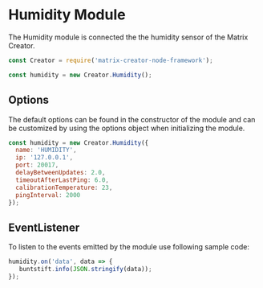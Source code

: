 # Humidity Module

The Humidity module is connected the the humidity sensor of the Matrix Creator.

```javascript
const Creator = require('matrix-creator-node-framework');

const humidity = new Creator.Humidity();
```



## Options

The default options can be found in the constructor of the module and can be customized by using the options object when initializing the module.

```javascript
const humidity = new Creator.Humidity({
  name: 'HUMIDITY',
  ip: '127.0.0.1',
  port: 20017,
  delayBetweenUpdates: 2.0,
  timeoutAfterLastPing: 6.0,
  calibrationTemperature: 23,
  pingInterval: 2000
});
```



## EventListener

To listen to the events emitted by the module use following sample code:

```javascript
humidity.on('data', data => {
   buntstift.info(JSON.stringify(data));
});
```
